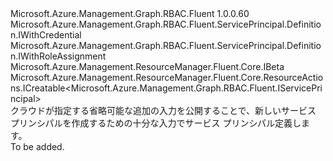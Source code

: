 <Type Name="IWithCreate" FullName="Microsoft.Azure.Management.Graph.RBAC.Fluent.ServicePrincipal.Definition.IWithCreate">
  <TypeSignature Language="C#" Value="public interface IWithCreate : Microsoft.Azure.Management.Graph.RBAC.Fluent.ServicePrincipal.Definition.IWithCredential, Microsoft.Azure.Management.Graph.RBAC.Fluent.ServicePrincipal.Definition.IWithRoleAssignment, Microsoft.Azure.Management.ResourceManager.Fluent.Core.IBeta, Microsoft.Azure.Management.ResourceManager.Fluent.Core.ResourceActions.ICreatable&lt;Microsoft.Azure.Management.Graph.RBAC.Fluent.IServicePrincipal&gt;" />
  <TypeSignature Language="ILAsm" Value=".class public interface auto ansi abstract IWithCreate implements class Microsoft.Azure.Management.Graph.RBAC.Fluent.ServicePrincipal.Definition.IWithCredential, class Microsoft.Azure.Management.Graph.RBAC.Fluent.ServicePrincipal.Definition.IWithCredentialBeta, class Microsoft.Azure.Management.Graph.RBAC.Fluent.ServicePrincipal.Definition.IWithRoleAssignment, class Microsoft.Azure.Management.Graph.RBAC.Fluent.ServicePrincipal.Definition.IWithRoleAssignmentBeta, class Microsoft.Azure.Management.ResourceManager.Fluent.Core.IBeta, class Microsoft.Azure.Management.ResourceManager.Fluent.Core.ResourceActions.ICreatable`1&lt;class Microsoft.Azure.Management.Graph.RBAC.Fluent.IServicePrincipal&gt;, class Microsoft.Azure.Management.ResourceManager.Fluent.Core.ResourceActions.IIndexable" />
  <TypeSignature Language="DocId" Value="T:Microsoft.Azure.Management.Graph.RBAC.Fluent.ServicePrincipal.Definition.IWithCreate" />
  <TypeSignature Language="VB.NET" Value="Public Interface IWithCreate&#xA;Implements IBeta, ICreatable(Of IServicePrincipal), IWithCredential, IWithRoleAssignment" />
  <TypeSignature Language="F#" Value="type IWithCreate = interface&#xA;    interface ICreatable&lt;IServicePrincipal&gt;&#xA;    interface IIndexable&#xA;    interface IWithCredential&#xA;    interface IWithCredentialBeta&#xA;    interface IBeta&#xA;    interface IWithRoleAssignment&#xA;    interface IWithRoleAssignmentBeta" />
  <AssemblyInfo>
    <AssemblyName>Microsoft.Azure.Management.Graph.RBAC.Fluent</AssemblyName>
    <AssemblyVersion>1.0.0.60</AssemblyVersion>
  </AssemblyInfo>
  <Interfaces>
    <Interface>
      <InterfaceName>Microsoft.Azure.Management.Graph.RBAC.Fluent.ServicePrincipal.Definition.IWithCredential</InterfaceName>
    </Interface>
    <Interface>
      <InterfaceName>Microsoft.Azure.Management.Graph.RBAC.Fluent.ServicePrincipal.Definition.IWithRoleAssignment</InterfaceName>
    </Interface>
    <Interface>
      <InterfaceName>Microsoft.Azure.Management.ResourceManager.Fluent.Core.IBeta</InterfaceName>
    </Interface>
    <Interface>
      <InterfaceName>Microsoft.Azure.Management.ResourceManager.Fluent.Core.ResourceActions.ICreatable&lt;Microsoft.Azure.Management.Graph.RBAC.Fluent.IServicePrincipal&gt;</InterfaceName>
    </Interface>
  </Interfaces>
  <Docs>
    <summary>
            クラウドが指定する省略可能な追加の入力を公開することで、新しいサービス プリンシパルを作成するための十分な入力でサービス プリンシパル定義します。
            </summary>
    <remarks>To be added.</remarks>
  </Docs>
  <Members />
</Type>